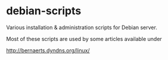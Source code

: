 # debian-scripts

Various installation & administration scripts for Debian server.

Most of these scripts are used by some articles available under

http://bernaerts.dyndns.org/linux/
